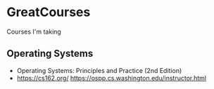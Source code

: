 # GreatCourses
Courses I'm taking
## Operating Systems
- Operating Systems: Principles and Practice (2nd Edition)
- https://cs162.org/
https://ospp.cs.washington.edu/instructor.html
